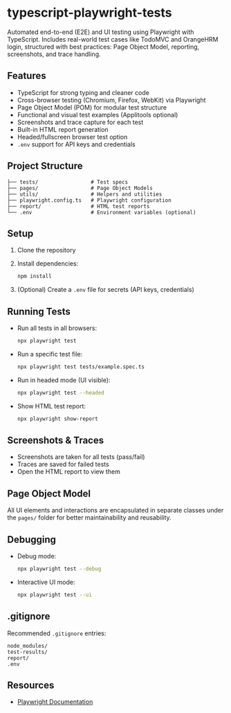 # typescript-playwright-tests

Automated end-to-end (E2E) and UI testing using Playwright with TypeScript.
Includes real-world test cases like TodoMVC and OrangeHRM login, structured with best practices: Page Object Model, reporting, screenshots, and trace handling.

## Features
* TypeScript for strong typing and cleaner code
* Cross-browser testing (Chromium, Firefox, WebKit) via Playwright
* Page Object Model (POM) for modular test structure
* Functional and visual test examples (Applitools optional)
* Screenshots and trace capture for each test
* Built-in HTML report generation
* Headed/fullscreen browser test option
* `.env` support for API keys and credentials

## Project Structure
```
├── tests/                 # Test specs
├── pages/                 # Page Object Models
├── utils/                 # Helpers and utilities
├── playwright.config.ts   # Playwright configuration
├── report/                # HTML test reports
└── .env                   # Environment variables (optional)
```

## Setup

1. Clone the repository
2. Install dependencies:

   ```bash
   npm install
   ```
3. (Optional) Create a `.env` file for secrets (API keys, credentials)

## Running Tests

* Run all tests in all browsers:

  ```bash
  npx playwright test
  ```

* Run a specific test file:

  ```bash
  npx playwright test tests/example.spec.ts
  ```

* Run in headed mode (UI visible):

  ```bash
  npx playwright test --headed
  ```

* Show HTML test report:

  ```bash
  npx playwright show-report
  ```

## Screenshots & Traces

* Screenshots are taken for all tests (pass/fail)
* Traces are saved for failed tests
* Open the HTML report to view them

## Page Object Model

All UI elements and interactions are encapsulated in separate classes under the `pages/` folder for better maintainability and reusability.

## Debugging

* Debug mode:

  ```bash
  npx playwright test --debug
  ```

* Interactive UI mode:

  ```bash
  npx playwright test --ui
  ```

## .gitignore

Recommended `.gitignore` entries:

```
node_modules/
test-results/
report/
.env
```
## Resources

* [Playwright Documentation](https://playwright.dev/)
  

